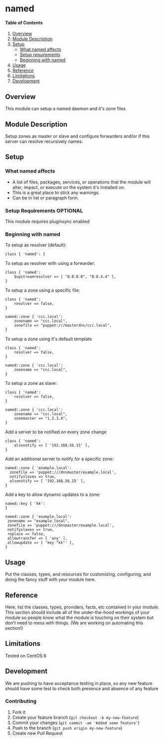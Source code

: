 # named

#### Table of Contents

1. [Overview](#overview)
2. [Module Description](#module-description)
3. [Setup](#setup)
    * [What named affects](#what-named-affects)
    * [Setup requirements](#setup-requirements)
    * [Beginning with named](#beginning-with-named)
4. [Usage](#usage)
5. [Reference](#reference)
5. [Limitations](#limitations)
6. [Development](#development)

## Overview

This module can setup a named daemon and it's zone files

## Module Description

Setup zones as master or slave and configure forwarders and/or if this server can resolve recursively names.

## Setup

### What named affects

* A list of files, packages, services, or operations that the module will alter,
  impact, or execute on the system it's installed on.
* This is a great place to stick any warnings.
* Can be in list or paragraph form.

### Setup Requirements **OPTIONAL**

This module requires pluginsync enabled

### Beginning with named

To setup as resolver (default):

```puppet
class { 'named': }
```

To setup as resolver with using a forwarder:

```puppet
class { 'named':
	$upstreamresolver => [ "8.8.8.8", "8.8.4.4" ],
}
```

To setup a zone using a specific file:

```puppet
class { 'named':
	resolver => false,
}

named::zone { 'ccc.local':
	zonename => "ccc.local",
	zonefile => "puppet:///masterdns/ccc.local",
}
```

To setup a zone using it's default template

```puppet
class { 'named':
	resolver => false,
}

named::zone { 'ccc.local':
	zonename => "ccc.local",
}
```

To setup a zone as slave:

```puppet
class { 'named':
	resolver => false,
}

named::zone { 'ccc.local':
	zonename => "ccc.local",
	zonemaster => "1.2.3.4",
}
```

Add a server to be notified on every zone change

```puppet
class { 'named':
	alsonotify => [ '192.168.56.15' ],
}
```

Add an additional server to notify for a specific zone:

```puppet
named::zone { 'example.local':
  zonefile => 'puppet:///dnsmaster/example.local',
  notifyslaves => true,
  alsonotify => [ '192.168.56.15' ],
}
```

Add a key to allow dynamic updates to a zone:

```puppet
named::key { 'kk':
}

named::zone { 'example.local':
 zonename => "example.local",
 zonefile => 'puppet:///dnsmaster/example.local',
 notifyslaves => true,
 replace => false,
 allowtransfer => [ 'any' ],
 allowupdate => [ 'key "kk"' ],
}
```


## Usage

Put the classes, types, and resources for customizing, configuring, and doing
the fancy stuff with your module here.

## Reference

Here, list the classes, types, providers, facts, etc contained in your module.
This section should include all of the under-the-hood workings of your module so
people know what the module is touching on their system but don't need to mess
with things. (We are working on automating this section!)

## Limitations

Tested on CentOS 6

## Development

We are pushing to have acceptance testing in place, so any new feature should
have some test to check both presence and absence of any feature

### Contributing

1. Fork it
2. Create your feature branch (`git checkout -b my-new-feature`)
3. Commit your changes (`git commit -am 'Added some feature'`)
4. Push to the branch (`git push origin my-new-feature`)
5. Create new Pull Request
